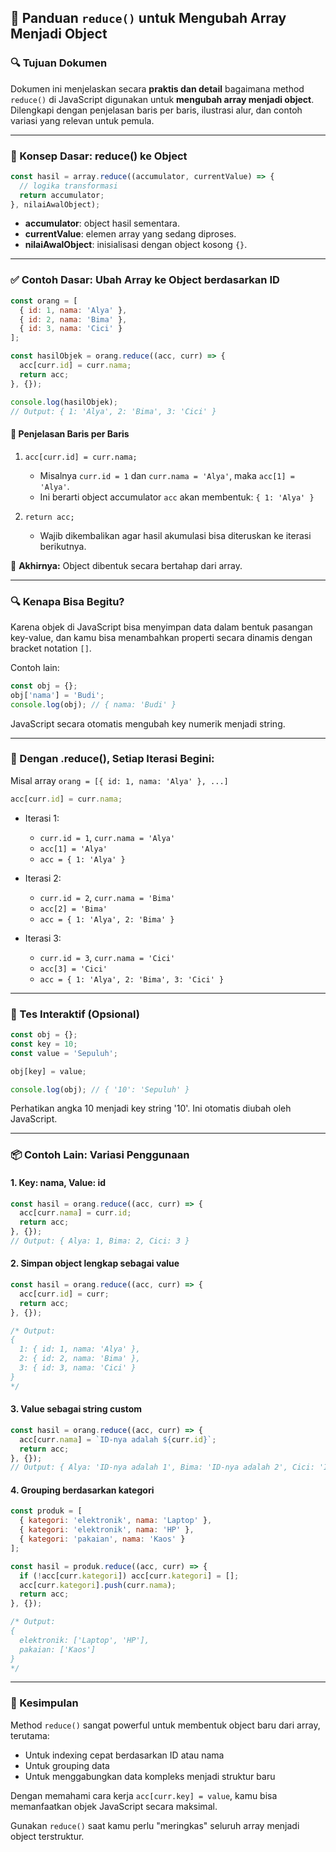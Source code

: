 ## 📘 Panduan `reduce()` untuk Mengubah Array Menjadi Object

### 🔍 Tujuan Dokumen

Dokumen ini menjelaskan secara **praktis dan detail** bagaimana method `reduce()` di JavaScript digunakan untuk **mengubah array menjadi object**. Dilengkapi dengan penjelasan baris per baris, ilustrasi alur, dan contoh variasi yang relevan untuk pemula.

---

### 🧠 Konsep Dasar: reduce() ke Object

```javascript
const hasil = array.reduce((accumulator, currentValue) => {
  // logika transformasi
  return accumulator;
}, nilaiAwalObject);
```

* **accumulator**: object hasil sementara.
* **currentValue**: elemen array yang sedang diproses.
* **nilaiAwalObject**: inisialisasi dengan object kosong `{}`.

---

### ✅ Contoh Dasar: Ubah Array ke Object berdasarkan ID

```javascript
const orang = [
  { id: 1, nama: 'Alya' },
  { id: 2, nama: 'Bima' },
  { id: 3, nama: 'Cici' }
];

const hasilObjek = orang.reduce((acc, curr) => {
  acc[curr.id] = curr.nama;
  return acc;
}, {});

console.log(hasilObjek);
// Output: { 1: 'Alya', 2: 'Bima', 3: 'Cici' }
```

#### 🔎 Penjelasan Baris per Baris

1. `acc[curr.id] = curr.nama;`

   * Misalnya `curr.id = 1` dan `curr.nama = 'Alya'`, maka `acc[1] = 'Alya'`.
   * Ini berarti object accumulator `acc` akan membentuk: `{ 1: 'Alya' }`
2. `return acc;`

   * Wajib dikembalikan agar hasil akumulasi bisa diteruskan ke iterasi berikutnya.

📌 **Akhirnya:** Object dibentuk secara bertahap dari array.

---

### 🔍 Kenapa Bisa Begitu?

Karena objek di JavaScript bisa menyimpan data dalam bentuk pasangan key-value, dan kamu bisa menambahkan properti secara dinamis dengan bracket notation `[]`.

Contoh lain:

```javascript
const obj = {};
obj['nama'] = 'Budi';
console.log(obj); // { nama: 'Budi' }
```

JavaScript secara otomatis mengubah key numerik menjadi string.

---

### 🔁 Dengan .reduce(), Setiap Iterasi Begini:

Misal array `orang = [{ id: 1, nama: 'Alya' }, ...]`

```javascript
acc[curr.id] = curr.nama;
```

* Iterasi 1:

  * `curr.id = 1`, `curr.nama = 'Alya'`
  * `acc[1] = 'Alya'`
  * `acc = { 1: 'Alya' }`

* Iterasi 2:

  * `curr.id = 2`, `curr.nama = 'Bima'`
  * `acc[2] = 'Bima'`
  * `acc = { 1: 'Alya', 2: 'Bima' }`

* Iterasi 3:

  * `curr.id = 3`, `curr.nama = 'Cici'`
  * `acc[3] = 'Cici'`
  * `acc = { 1: 'Alya', 2: 'Bima', 3: 'Cici' }`

---

### 🧪 Tes Interaktif (Opsional)

```javascript
const obj = {};
const key = 10;
const value = 'Sepuluh';

obj[key] = value;

console.log(obj); // { '10': 'Sepuluh' }
```

Perhatikan angka 10 menjadi key string '10'. Ini otomatis diubah oleh JavaScript.

---

### 📦 Contoh Lain: Variasi Penggunaan

#### 1. Key: nama, Value: id

```javascript
const hasil = orang.reduce((acc, curr) => {
  acc[curr.nama] = curr.id;
  return acc;
}, {});
// Output: { Alya: 1, Bima: 2, Cici: 3 }
```

#### 2. Simpan object lengkap sebagai value

```javascript
const hasil = orang.reduce((acc, curr) => {
  acc[curr.id] = curr;
  return acc;
}, {});

/* Output:
{
  1: { id: 1, nama: 'Alya' },
  2: { id: 2, nama: 'Bima' },
  3: { id: 3, nama: 'Cici' }
}
*/
```

#### 3. Value sebagai string custom

```javascript
const hasil = orang.reduce((acc, curr) => {
  acc[curr.nama] = `ID-nya adalah ${curr.id}`;
  return acc;
}, {});
// Output: { Alya: 'ID-nya adalah 1', Bima: 'ID-nya adalah 2', Cici: 'ID-nya adalah 3' }
```

#### 4. Grouping berdasarkan kategori

```javascript
const produk = [
  { kategori: 'elektronik', nama: 'Laptop' },
  { kategori: 'elektronik', nama: 'HP' },
  { kategori: 'pakaian', nama: 'Kaos' }
];

const hasil = produk.reduce((acc, curr) => {
  if (!acc[curr.kategori]) acc[curr.kategori] = [];
  acc[curr.kategori].push(curr.nama);
  return acc;
}, {});

/* Output:
{
  elektronik: ['Laptop', 'HP'],
  pakaian: ['Kaos']
}
*/
```

---

### 💬 Kesimpulan

Method `reduce()` sangat powerful untuk membentuk object baru dari array, terutama:

* Untuk indexing cepat berdasarkan ID atau nama
* Untuk grouping data
* Untuk menggabungkan data kompleks menjadi struktur baru

Dengan memahami cara kerja `acc[curr.key] = value`, kamu bisa memanfaatkan objek JavaScript secara maksimal.

Gunakan `reduce()` saat kamu perlu "meringkas" seluruh array menjadi object terstruktur.


